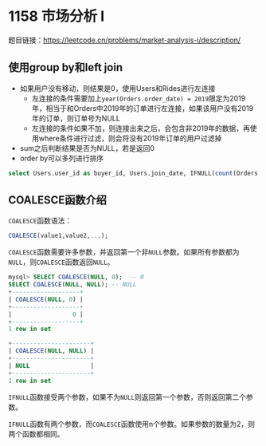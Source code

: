 # 1158 市场分析 I

题目链接：<https://leetcode.cn/problems/market-analysis-i/description/>

## 使用group by和left join

- 如果用户没有移动，则结果是0，使用Users和Rides进行左连接
  - 左连接的条件需要加上`year(Orders.order_date) = 2019`限定为2019年，相当于和Orders中2019年的订单进行左连接，如果该用户没有2019年的订单，则订单号为NULL
  - 左连接的条件如果不加，则连接出来之后，会包含非2019年的数据，再使用where条件进行过滤，则会将没有2019年订单的用户过滤掉
- sum之后判断结果是否为NULL，若是返回0
- order by可以多列进行排序

```sql
select Users.user_id as buyer_id, Users.join_date, IFNULL(count(Orders.order_id), 0) as orders_in_2019 from Users left join Orders on Users.user_id = Orders.buyer_id and year(Orders.order_date) = 2019 group by Users.user_id;
```

## COALESCE函数介绍

`COALESCE`函数语法：

```sql
COALESCE(value1,value2,...);
```

`COALESCE`函数需要许多参数，并返回第一个非`NULL`参数。如果所有参数都为`NULL`，则`COALESCE`函数返回`NULL`。

```sql
mysql> SELECT COALESCE(NULL, 0);  -- 0
SELECT COALESCE(NULL, NULL); -- NULL
+-------------------+
| COALESCE(NULL, 0) |
+-------------------+
|                 0 |
+-------------------+
1 row in set

+----------------------+
| COALESCE(NULL, NULL) |
+----------------------+
| NULL                 |
+----------------------+
1 row in set
```

`IFNULL`函数接受两个参数，如果不为`NULL`则返回第一个参数，否则返回第二个参数。

`IFNULL`函数有两个参数，而`COALESCE`函数使用n个参数。如果参数的数量为2，则两个函数都相同。
